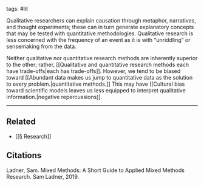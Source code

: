 tags: #lit

Qualitative researchers can explain causation through metaphor, narratives, and thought experiments; these can in turn generate explanatory concepts that may be tested with quantitative methodologies. Qualitative research is less concerned with the frequency of an event as it is with “unriddling” or sensemaking from the data. 

Neither qualitative nor quantitative research methods are inherently superior to the other; rather, [[Qualitative and quantitative research methods each have trade-offs|each has trade-offs]]. However, we tend to be biased toward [[Abundant data makes us jump to quantitative data as the solution to every problem.|quantitative methods.]] This may have [[Cultural bias toward scientific models leaves us less equipped to interpret qualitative information.|negative repercussions]].

---
## Related
- [[§ Research]]

## Citations
Ladner, Sam. Mixed Methods: A Short Guide to Applied Mixed Methods Research. Sam Ladner, 2019.